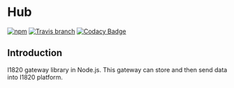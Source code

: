 # Hub
[![npm](https://img.shields.io/npm/v/@i1820/hub.svg?style=flat-square)](https://www.npmjs.com/package/@i1820/hub)
[![Travis branch](https://img.shields.io/travis/com/I1820/hub/master.svg?style=flat-square)](https://travis-ci.com/I1820/hub)
[![Codacy Badge](https://api.codacy.com/project/badge/Grade/1d5ce3033ce1405fbd6533aa4b9b5fba)](https://www.codacy.com/app/i1820/hub?utm_source=github.com&amp;utm_medium=referral&amp;utm_content=I1820/hub&amp;utm_campaign=Badge_Grade)

## Introduction
I1820 gateway library in Node.js. This gateway can store and then send data into I1820 platform.
